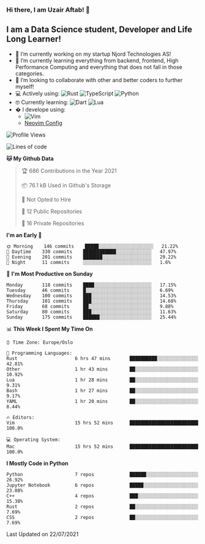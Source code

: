 ### Hi there, I am Uzair Aftab! 👋

## I am a Data Science student, Developer and Life Long Learner!
- 🔭 I’m currently working on my startup Njord Technologies AS!
- 🌱 I’m currently learning everything from backend, frontend, High Performance Computing and everything that does not fall in those categories.
- 👯 I’m looking to collaborate with other and better coders to further myself!
- 💻 Actively using: <img alt="Rust" src="https://img.shields.io/badge/rust-%23000000.svg?style=for-the-badge&logo=rust&logoColor=white"/> <img alt="TypeScript" src="https://img.shields.io/badge/typescript-%23007ACC.svg?style=for-the-badge&logo=typescript&logoColor=white"/> <img alt="Python" src="https://img.shields.io/badge/python-%2314354C.svg?style=for-the-badge&logo=python&logoColor=white"/>
- 🤓 Currently learning: <img alt="Dart" src="https://img.shields.io/badge/dart-%230175C2.svg?style=for-the-badge&logo=dart&logoColor=white"/> <img alt="Lua" src="https://img.shields.io/badge/lua-%232C2D72.svg?style=for-the-badge&logo=lua&logoColor=white"/> 
- � I develope using: 
  -  <img alt="Vim" src="https://img.shields.io/badge/VIM-%2311AB00.svg?style=for-the-badge&logo=vim&logoColor=white"/>
  -  [Neovim Config](https://github.com/ChristianChiarulli/LunarVim)
<!--START_SECTION:waka-->
![Profile Views](http://img.shields.io/badge/Profile%20Views-190-blue)

![Lines of code](https://img.shields.io/badge/From%20Hello%20World%20I%27ve%20Written-1.7%20million%20lines%20of%20code-blue)

**🐱 My Github Data** 

> 🏆 686 Contributions in the Year 2021
 > 
> 📦 76.1 kB Used in Github's Storage 
 > 
> 🚫 Not Opted to Hire
 > 
> 📜 12 Public Repositories 
 > 
> 🔑 16 Private Repositories  
 > 
**I'm an Early 🐤** 

```text
🌞 Morning    146 commits    █████░░░░░░░░░░░░░░░░░░░░   21.22% 
🌆 Daytime    330 commits    ████████████░░░░░░░░░░░░░   47.97% 
🌃 Evening    201 commits    ███████░░░░░░░░░░░░░░░░░░   29.22% 
🌙 Night      11 commits     ░░░░░░░░░░░░░░░░░░░░░░░░░   1.6%

```
📅 **I'm Most Productive on Sunday** 

```text
Monday       118 commits    ████░░░░░░░░░░░░░░░░░░░░░   17.15% 
Tuesday      46 commits     █░░░░░░░░░░░░░░░░░░░░░░░░   6.69% 
Wednesday    100 commits    ███░░░░░░░░░░░░░░░░░░░░░░   14.53% 
Thursday     101 commits    ███░░░░░░░░░░░░░░░░░░░░░░   14.68% 
Friday       68 commits     ██░░░░░░░░░░░░░░░░░░░░░░░   9.88% 
Saturday     80 commits     ███░░░░░░░░░░░░░░░░░░░░░░   11.63% 
Sunday       175 commits    ██████░░░░░░░░░░░░░░░░░░░   25.44%

```


📊 **This Week I Spent My Time On** 

```text
⌚︎ Time Zone: Europe/Oslo

💬 Programming Languages: 
Rust                     6 hrs 47 mins       ██████████░░░░░░░░░░░░░░░   42.81% 
Other                    1 hr 43 mins        ██░░░░░░░░░░░░░░░░░░░░░░░   10.92% 
Lua                      1 hr 28 mins        ██░░░░░░░░░░░░░░░░░░░░░░░   9.31% 
Bash                     1 hr 27 mins        ██░░░░░░░░░░░░░░░░░░░░░░░   9.17% 
YAML                     1 hr 20 mins        ██░░░░░░░░░░░░░░░░░░░░░░░   8.44%

🔥 Editors: 
Vim                      15 hrs 52 mins      █████████████████████████   100.0%

💻 Operating System: 
Mac                      15 hrs 52 mins      █████████████████████████   100.0%

```

**I Mostly Code in Python** 

```text
Python                   7 repos             ██████░░░░░░░░░░░░░░░░░░░   26.92% 
Jupyter Notebook         6 repos             █████░░░░░░░░░░░░░░░░░░░░   23.08% 
C++                      4 repos             ███░░░░░░░░░░░░░░░░░░░░░░   15.38% 
Rust                     2 repos             ██░░░░░░░░░░░░░░░░░░░░░░░   7.69% 
CSS                      2 repos             ██░░░░░░░░░░░░░░░░░░░░░░░   7.69%

```



 Last Updated on 22/07/2021
<!--END_SECTION:waka-->
